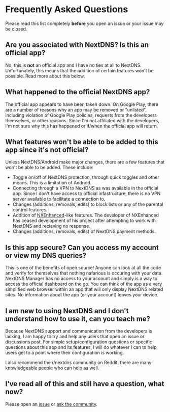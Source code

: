 # Frequently Asked Questions

Please read this list completely **before** you open an issue or your issue may be closed.

## Are you associated with NextDNS? Is this an official app?

No, this is **not** an official app and I have no ties at all to NextDNS. Unfortunately, this means that the addition of certain features won't be possible. Read more about this below.

## What happened to the official NextDNS app?

The official app appears to have been taken down. On Google Play, there are a number of reasons why an app may be removed or "unlisted", including violation of Google Play policies, requests from the developers themselves, or other reasons. Since I'm not affiliated with the developers, I'm not sure why this has happened or if/when the official app will return.

## What features won't be able to be added to this app since it's not official?

Unless NextDNS/Android make major changes, there are a few features that won't be able to be added. These include:

- Toggle on/off of NextDNS protection, through quick toggles and other means. This is a limitation of Android.
- Connecting through a VPN to NextDNS as was available in the official app. Since I don't have access to official infastructure, there is no VPN server available to facilitate a connection to.
- Changes (additions, removals, edits) to block lists or any of the parental control features.
- Addition of [NXEnhanced](https://github.com/hjk789/NXEnhanced)-like features. The developer of NXEnhanced has ceased development of his project after attempting to work with NextDNS and recieving no response.
- Changes (additions, removals, edits) of NextDNS payment methods.

## Is this app secure? Can you access my account or view my DNS queries?

This is one of the benefits of open source! Anyone can look at all the code and verify for themselves that nothing nafarious is occuring with your data. NextDNS Manager has no access to your account and simply is a way to access the official dashboard on the go. You can think of the app as a very simplified web browser within an app that will only display NextDNS related sites. No information about the app (or your account) leaves your device.

## I am new to using NextDNS and I don't understand how to use it, can you teach me?

Because NextDNS support and communication from the developers is lacking, I am happy to try and help any users that open an issue or discussions post. For simple setup/configuration questions or specific questions about this app and its features, I will do whatever I can to help users get to a point where their configuration is working. 

I also recommend the r/nextdns community on Reddit, there are many knowledgeable people who can help as well.

## I've read all of this and still have a question, what now?

Please open an [issue](https://github.com/doubleangels/NextDNSManager/issues) or [ask the community](https://github.com/doubleangels/NextDNSManager/discussions/categories/q-a).
